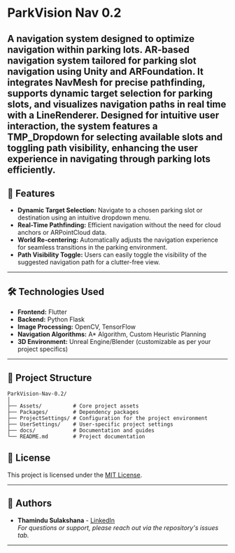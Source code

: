 
# ParkVision Nav 0.2

A navigation system designed to optimize navigation within parking lots. AR-based navigation system tailored for parking slot navigation using Unity and ARFoundation. It integrates NavMesh for precise pathfinding, supports dynamic target selection for parking slots, and visualizes navigation paths in real time with a LineRenderer. Designed for intuitive user interaction, the system features a TMP_Dropdown for selecting available slots and toggling path visibility, enhancing the user experience in navigating through parking lots efficiently.
---

## 🚀 Features
- **Dynamic Target Selection:** Navigate to a chosen parking slot or destination using an intuitive dropdown menu.
- **Real-Time Pathfinding:** Efficient navigation without the need for cloud anchors or ARPointCloud data.
- **World Re-centering:** Automatically adjusts the navigation experience for seamless transitions in the parking environment.
- **Path Visibility Toggle:** Users can easily toggle the visibility of the suggested navigation path for a clutter-free view.

---

## 🛠️ Technologies Used
- **Frontend:** Flutter
- **Backend:** Python Flask
- **Image Processing:** OpenCV, TensorFlow
- **Navigation Algorithms:** A* Algorithm, Custom Heuristic Planning
- **3D Environment:** Unreal Engine/Blender (customizable as per your project specifics)

---

## 📂 Project Structure
```plaintext
ParkVision-Nav-0.2/
│
├── Assets/          # Core project assets
├── Packages/        # Dependency packages
├── ProjectSettings/ # Configuration for the project environment
├── UserSettings/    # User-specific project settings
├── docs/            # Documentation and guides
└── README.md        # Project documentation
```

## 📜 License
This project is licensed under the [MIT License](LICENSE).

---

## 👤 Authors
- **Thamindu Sulakshana** - [LinkedIn](https://www.linkedin.com/in/thamindu-sulakshana-232a39216/)  
  *For questions or support, please reach out via the repository's issues tab.*

---
